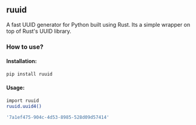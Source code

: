 ## ruuid

A fast UUID generator for Python built using Rust. Its a simple wrapper on top
of Rust's UUID library.


### How to use?

#### Installation:


```bash
pip install ruuid
```

#### Usage:

```bash
import ruuid
ruuid.uuid4()

'7a1ef475-904c-4d53-8985-528d09d57414'
```


